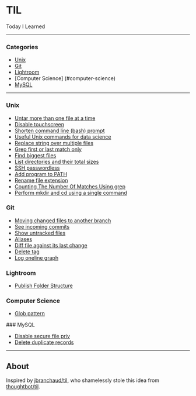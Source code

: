 # TIL
Today I Learned

---

### Categories

* [Unix](#unix)
* [Git](#git)
* [Lightroom](#lightroom)
* [Computer Science] (#computer-science)
* [MySQL](#mysql)

---

### Unix
- [Untar more than one file at a time](unix/untar-more-than-one-file.md)
- [Disable touchscreen](unix/disable-touchscreen.md)
- [Shorten command line (bash) prompt](unix/shorten-command-line-bash-prompt.md)
- [Useful Unix commands for data science](unix/commands-data-science.md)
- [Replace string over multiple files](unix/replace-string-over-multiple-files.md)
- [Grep first or last match only](unix/grep-first-or-last-match.md)
- [Find biggest files](unix/find-biggest-files.md)
- [List directories and their total sizes](unix/list-folder-sizes.md)
- [SSH passwordless](unix/ssh-passwordless.md)
- [Add program to PATH](unix/add-program-to-path.md)
- [Rename file extension](unix/rename-file-extension.md)
- [Counting The Number Of Matches Using grep](unix/grep-count.md)
- [Perform mkdir and cd using a single command](unix/mkdir-cd.md)

### Git
- [Moving changed files to another branch](git/moving-changed-files-to-another-branch.md)
- [See incoming commits](git/see-incoming-commits.md)
- [Show untracked files](git/show-all-untracked-files.md)
- [Aliases](git/aliases.md)
- [Diff file against its last change](git/diff-file-against-last-changes.md)
- [Delete tag](git/delete-tag.md)
- [Log oneline graph](git/lol.md)


### Lightroom
- [Publish Folder Structure](lightroom/publish-folder-structure.md)

### Computer Science
- [Glob pattern](computer/glob-pattern.md) 

### MySQL
- [Disable secure file priv](mysql/disable-secure-file-priv.md)
- [Delete duplicate records](mysql/delete-duplicate-records.md)

---

## About
Inspired by [jbranchaud/til](https://github.com/jbranchaud/til), who shamelessly stole this idea from
[thoughtbot/til](https://github.com/thoughtbot/til).

